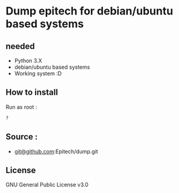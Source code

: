 # Dump epitech for debian/ubuntu based systems


## needed
- Python 3.X
- debian/ubuntu based systems
- Working system :D

## How to install
Run as root :

```bash
?
```


## Source : 
- git@github.com:Epitech/dump.git

## License
GNU General Public License v3.0
